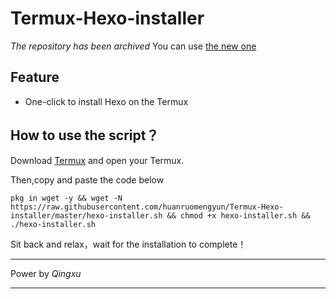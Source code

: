 # Termux-Hexo-installer

*The repository has been archived*
You can use [the new one](https://github.com/huanruomengyun/Termux-Tools)

## Feature
- One-click to install Hexo on the Termux

## How to use the script？
Download [Termux](https://play.google.com/store/apps/details?id=com.termux) and open your Termux.

Then,copy and paste the code below

```
pkg in wget -y && wget -N https://raw.githubusercontent.com/huanruomengyun/Termux-Hexo-installer/master/hexo-installer.sh && chmod +x hexo-installer.sh && ./hexo-installer.sh
```

Sit back and relax，wait for the installation to complete！

***
Power by *Qingxu*
***
